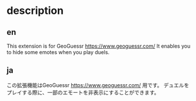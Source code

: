 # description

## en

This extension is for GeoGuessr https://www.geoguessr.com/
It enables you to hide some emotes when you play duels.

## ja

この拡張機能はGeoGuessr https://www.geoguessr.com/ 用です。
デュエルをプレイする際に、一部のエモートを非表示にすることができます。
